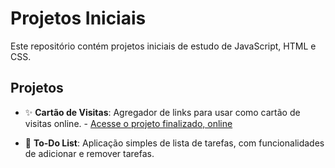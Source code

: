 # Projetos Iniciais

Este repositório contém projetos iniciais de estudo de JavaScript, HTML e CSS.

## Projetos

- ✨ **Cartão de Visitas**: Agregador de links para usar como cartão de visitas online. - [Acesse o projeto finalizado, online](https://ernanealmeida-dev.github.io/project-links/)

- 📝 **To-Do List**: Aplicação simples de lista de tarefas, com funcionalidades de adicionar e remover tarefas.
